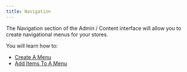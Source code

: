 ```yaml
---
title: Navigation
---
```


The Navigation section of the Admin / Content interface will allow you to create navigational menus for your stores.

You will learn how to:

* [Create A Menu](/user/navigation/creating_menus.html)
* [Add Items To A Menu](/user/navigation/add_menu_items.html)
